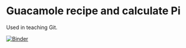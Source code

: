 # Guacamole recipe and calculate Pi

Used in teaching Git.

[![Binder](https://mybinder.org/badge_logo.svg)](https://mybinder.org/v2/gh/oddspacefalcon/recipies/HEAD)
